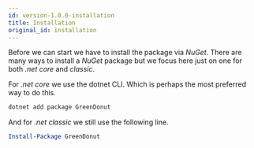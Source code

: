 ```yaml
---
id: version-1.0.0-installation
title: Installation
original_id: installation
---
```


Before we can start we have to install the package via _NuGet_. There are many ways to install a
_NuGet_ package but we focus here just on one for both _.net core_ and _classic_.

For _.net core_ we use the dotnet CLI. Which is perhaps the most preferred way to do this.

```powershell
dotnet add package GreenDonut
```

And for _.net classic_ we still use the following line.

```powershell
Install-Package GreenDonut
```
